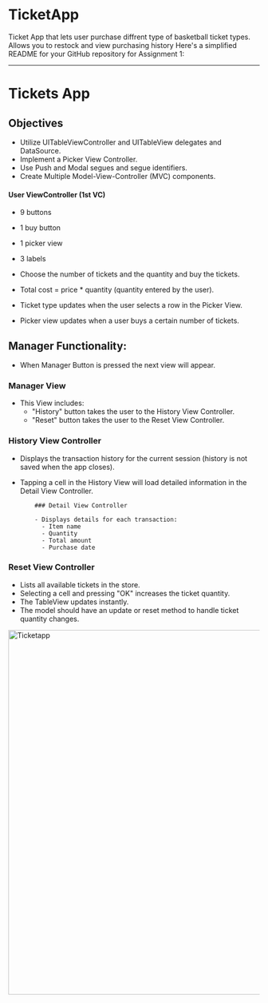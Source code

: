 # TicketApp
Ticket App that lets user purchase diffrent type of basketball ticket types. Allows you to restock and view purchasing history
Here's a simplified README for your GitHub repository for Assignment 1:

---

# Tickets App

## Objectives

- Utilize UITableViewController and UITableView delegates and DataSource.
- Implement a Picker View Controller.
- Use Push and Modal segues and segue identifiers.
- Create Multiple Model-View-Controller (MVC) components.

#### User ViewController (1st VC)
- 9 buttons
- 1 buy button
- 1 picker view
- 3 labels
- Choose the number of tickets and the quantity and buy the tickets.

- Total cost = price * quantity (quantity entered by the user).
- Ticket type updates when the user selects a row in the Picker View.
- Picker view updates when a user buys a certain number of tickets.

## Manager Functionality: 
- When Manager Button is pressed the next view will appear.

### Manager View
- This View includes: 
  - "History" button takes the user to the History View Controller.
  - "Reset" button takes the user to the Reset View Controller.

### History View Controller

- Displays the transaction history for the current session (history is not saved when the app closes).
- Tapping a cell in the History View will load detailed information in the Detail View Controller.

          ### Detail View Controller
          
          - Displays details for each transaction:
            - Item name
            - Quantity
            - Total amount
            - Purchase date

### Reset View Controller

- Lists all available tickets in the store.
- Selecting a cell and pressing "OK" increases the ticket quantity.
- The TableView updates instantly.
- The model should have an update or reset method to handle ticket quantity changes.

<img width="730" alt="Ticketapp" src="https://github.com/faalim/TicketApp/assets/109769086/a2a69870-9bde-4968-b9dd-4acdbf44d220">
